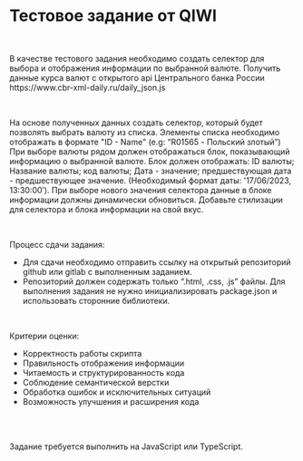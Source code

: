# Тестовое задание от QIWI
<br />
<p>
    В качестве тестового задания необходимо создать селектор для выбора и отображения информации по выбранной валюте.
    Получить данные курса валют с открытого api Центрального банка России <nobr>https://www.cbr-xml-daily.ru/daily_json.js</nobr>
</p>
<br />
<p>
    На основе полученных данных создать селектор, который будет позволять выбрать валюту из списка. Элементы списка необходимо отображать в формате "ID - Name" (e.g: “R01565 - Польский злотый”)
    При выборе валюты рядом должен отображаться блок, показывающий информацию о выбранной валюте. Блок должен отображать: ID валюты; Название валюты; код валюты; Дата - значение; предшествующая дата - предшествующее значение. (Необходимый формат даты: '17/06/2023, 13:30:00’). При выборе нового значения селектора данные в блоке информации должны динамически обновиться.
    Добавьте стилизации для селектора и блока информации на свой вкус.
</p>
<br />
<p>Процесс сдачи задания:</p>
<ul>
    <li>Для сдачи необходимо отправить ссылку на открытый репозиторий github или gitlab с выполненным заданием.</li>
    <li>Репозиторий должен содержать только “.html, .css, .js” файлы. Для выполнения задания не нужно инициализировать package.json и использовать сторонние библиотеки.</li>
</ul>
<br />
<p>Критерии оценки:</p>
<ul>
    <li>Корректность работы скрипта</li>
    <li>Правильность отображения информации</li>
    <li>Читаемость и структурированность кода</li>
    <li>Соблюдение семантической верстки</li>
    <li>Обработка ошибок и исключительных ситуаций</li>
    <li>Возможность улучшения и расширения кода</li>
</ul>
<br />
<br />
<p>Задание требуется выполнить на JavaScript или TypeScript.</p>